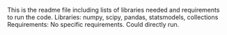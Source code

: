 This is the readme file including lists of libraries needed and requirements to run the code. Libraries: numpy, scipy, pandas, statsmodels, collections
Requirements: No specific requirements. Could directly run.
